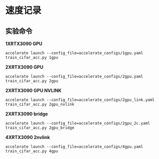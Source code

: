 # 速度记录

## 实验命令

**1XRTX3090 GPU**

```
accelerate launch --config_file=accelerate_configs/1gpu.yaml train_cifar_acc.py 1gpu
```

**2XRTX3090 GPU**

```
accelerate launch --config_file=accelerate_configs/2gpu.yaml train_cifar_acc.py 2gpu
```

**2XRTX3090 GPU NVLINK**

```
accelerate launch --config_file=accelerate_configs/2gpu_link.yaml train_cifar_acc.py 2gpu_nvlink
```

**2XRTX3090 bridge**

```
accelerate launch --config_file=accelerate_configs/2gpu_2c.yaml train_cifar_acc.py 2gpu_bridge
```

**4XRTX3090 2nvlink**
```
accelerate launch --config_file=accelerate_configs/4gpu.yaml train_cifar_acc.py 4gpu
```